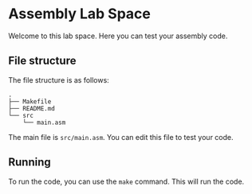 # Assembly Lab Space
Welcome to this lab space. Here you can test your assembly code.

## File structure
The file structure is as follows:
```
.
├── Makefile
├── README.md
└── src
    └── main.asm
```

The main file is `src/main.asm`. You can edit this file to test your code.

## Running
To run the code, you can use the `make` command. This will run the code.
